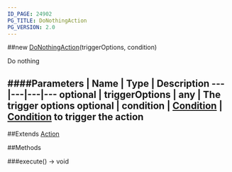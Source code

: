 ```yaml
---
ID_PAGE: 24902
PG_TITLE: DoNothingAction
PG_VERSION: 2.0
---
```

##new [DoNothingAction](/classes/DoNothingAction)(triggerOptions, condition)



Do nothing




####Parameters
 | Name | Type | Description
---|---|---|---
optional | triggerOptions | any | The trigger options
optional | condition | [Condition](/classes/Condition) | [Condition](/classes/Condition) to trigger the action
---

##Extends [Action](/classes/Action)


##Methods

###execute() &rarr; void

